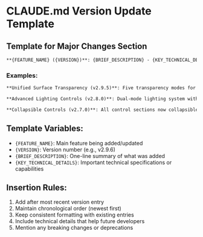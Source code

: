 # CLAUDE.md Version Update Template

## Template for Major Changes Section

```markdown
**{FEATURE_NAME} ({VERSION})**: {BRIEF_DESCRIPTION} - {KEY_TECHNICAL_DETAILS}
```

### Examples:

```markdown
**Unified Surface Transparency (v2.9.5)**: Five transparency modes for high-poly models - Unified Surface (optimized blending for clean high-poly appearance), WBOIT (Alpha Test approach), Advanced (DoubleSide+adaptive blending), Standard, Dithered (Bayer pattern). Resolved transparency range issues for smooth 1.0→0.0 opacity control.

**Advanced Lighting Controls (v2.8.0)**: Dual-mode lighting system with Basic/Complex modes - vertical sliders, light pad positioning, icon rotation, and light targeting. Compact design with pixel-perfect alignment.

**Collapsible Controls (v2.7.0)**: All control sections now collapsible with smooth CSS animations - persistent state, full accessibility (ARIA), keyboard navigation support.
```

## Template Variables:
- `{FEATURE_NAME}`: Main feature being added/updated
- `{VERSION}`: Version number (e.g., v2.9.6)
- `{BRIEF_DESCRIPTION}`: One-line summary of what was added
- `{KEY_TECHNICAL_DETAILS}`: Important technical specifications or capabilities

## Insertion Rules:
1. Add after most recent version entry
2. Maintain chronological order (newest first)
3. Keep consistent formatting with existing entries
4. Include technical details that help future developers
5. Mention any breaking changes or deprecations